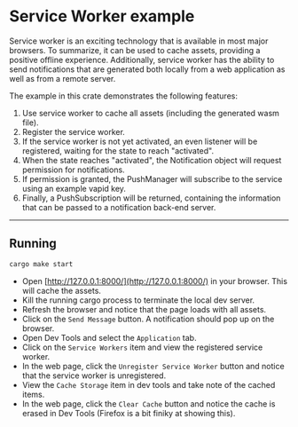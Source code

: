 # Service Worker example

Service worker is an exciting technology that is available in most major browsers. To summarize, it can be used to cache
assets, providing a positive offline experience. Additionally, service worker has the ability to send notifications that
are generated both locally from a web application as well as from a remote server.

The example in this crate demonstrates the following features:

1. Use service worker to cache all assets (including the generated wasm file).
1. Register the service worker.
1. If the service worker is not yet activated, an even listener will be registered, waiting for the
   state to reach "activated".
1. When the state reaches "activated", the Notification object will request permission for notifications.
1. If permission is granted, the PushManager will subscribe to the service using an example vapid key.
1. Finally, a PushSubscription will be returned, containing the information that can be passed to a
   notification back-end server.

---

## Running

```bash
cargo make start
```

- Open [http://127.0.0.1:8000/](http://127.0.0.1:8000/) in your browser. This will cache the assets.
- Kill the running cargo process to terminate the local dev server.
- Refresh the browser and notice that the page loads with all assets.
- Click on the `Send Message` button. A notification should pop up on the browser.
- Open Dev Tools and select the `Application` tab.
- Click on the `Service Workers` item and view the registered service worker.
- In the web page, click the `Unregister Service Worker` button and notice that the service worker is unregistered.
- View the `Cache Storage` item in dev tools and take note of the cached items.
- In the web page, click the `Clear Cache` button and notice the cache is erased in Dev Tools (Firefox is a bit finiky at showing this).
